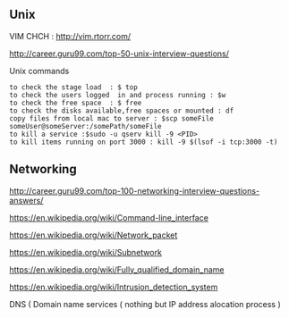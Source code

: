## Unix

VIM CHCH : http://vim.rtorr.com/

http://career.guru99.com/top-50-unix-interview-questions/

Unix commands
```
to check the stage load  : $ top 
to check the users logged  in and process running : $w
to check the free space  : $ free
to check the disks available,free spaces or mounted : df
copy files from local mac to server : $scp someFile someUser@someServer:/somePath/someFile
to kill a service :$sudo -u qserv kill -9 <PID>
to kill items running on port 3000 : kill -9 $(lsof -i tcp:3000 -t)
```

## Networking 

http://career.guru99.com/top-100-networking-interview-questions-answers/


https://en.wikipedia.org/wiki/Command-line_interface

https://en.wikipedia.org/wiki/Network_packet

https://en.wikipedia.org/wiki/Subnetwork

https://en.wikipedia.org/wiki/Fully_qualified_domain_name

https://en.wikipedia.org/wiki/Intrusion_detection_system

DNS ( Domain name services ( nothing but IP address alocation process ) 
